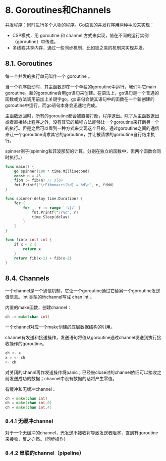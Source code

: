 # 8. Goroutines和Channels

并发程序：同时进行多个人物的程序。Go语言的并发程序用两种手段来实现：

- CSP模式，用 goroutine 和 channel 方式来实现，值在不同的运行实例（goroutine）中传递。
- 多线程共享内存，通过一些同步机制，比如锁之类的机制来实现并发。

## 8.1. Goroutines

每一个并发的执行单元叫作一个 goroutine 。

当一个程序启动时，其主函数即在一个单独的goroutine中运行，我们叫它main goroutine。新的goroutine会用go语句来创建。在语法上，go语句是一个普通的函数或方法调用前加上关键字go。go语句会使其语句中的函数在一个新创建的goroutine中运行。而go语句本身会迅速地完成。

主函数返回时，所有的goroutine都会被直接打断，程序退出。除了从主函数退出或者直接终止程序之外，没有其它的编程方法能够让一个goroutine来打断另一个的执行。但是之后可以看到一种方式来实现这个目的，通过goroutine之间的通信来让一个goroutine请求其它的goroutine，并让被请求的goroutine自行结束执行。

spinner例子(spinning和菲波那契的计算。分别在独立的函数中，但两个函数会同时执行。)

```go
func main() {
    go spinner(100 * time.Millisecond)
    const n = 45
    fibN := fib(n) // slow
    fmt.Printf("\rFibonacci(%d) = %d\n", n, fibN)
}

func spinner(delay time.Duration) {
    for {
        for _, r := range `-\|/` {
            fmt.Printf("\r%c", r)
            time.Sleep(delay)
        }
    }
}

func fib(x int) int {
    if x < 2 {
        return x
    }
    return fib(x-1) + fib(x-2)
}
```

## 8.4. Channels

一个channel是一个通信机制，它让一个goroutine通过它给另一个goroutine发送值信息。int 类型的地channel写成 chan int 。

内置的make函数，创建channel：

```go
ch := make(chan int)
```

一个channel对应一个make创建的底层数据结构的引用。

channel有发送和接送操作，发送语句将值从goroutine通过channel发送到执行接收操作的goroutine。

```go
ch <- x
x = <- ch
<- ch
```

对关闭的channl再作发送操作将panic；已经被close过的channel依旧可以接收之前发送成功的数据；channel中没有数据的话将产生零值。

有缓冲和无缓冲channel：

```go
ch = make(chan int)
ch = make(chan int,0)
ch = make(chan int,4)
```

### 8.4.1 无缓冲channel

对于一个无缓冲的channel，光发送不接收将导致发送者阻塞，直到有goroutine来接收，反之亦然。（同步操作）



### 8.4.2 串联的channel（pipeline）

















